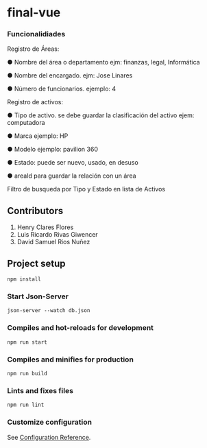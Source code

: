 # final-vue
### Funcionalidiades
Registro de Áreas:

● Nombre del área o departamento ejm: finanzas, legal, Informática

● Nombre del encargado. ejm: Jose Linares

● Número de funcionarios. ejemplo: 4

Registro de activos:

● Tipo de activo. se debe guardar la clasificación del activo ejem: computadora

● Marca ejemplo: HP

● Modelo ejemplo: pavilion 360

● Estado: puede ser nuevo, usado, en desuso

● areaId para guardar la relación con un área

Filtro de busqueda por Tipo y Estado en lista de Activos

## Contributors

1. Henry Clares Flores
2. Luis Ricardo Rivas Giwencer
3. David Samuel Rios Nuñez

## Project setup

```
npm install
```
### Start Json-Server
```
json-server --watch db.json
```
### Compiles and hot-reloads for development
```
npm run start
```

### Compiles and minifies for production
```
npm run build
```

### Lints and fixes files
```
npm run lint
```

### Customize configuration
See [Configuration Reference](https://cli.vuejs.org/config/).
